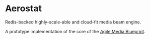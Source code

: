 # Aerostat

Redis-backed highly-scale-able and cloud-fit media beam engine.

A prototype implementation of the core of the [Agile Media Blueprint](https://docs.wixstatic.com/ugd/ba2ca6_747b5d54a33a49308e047c62aed67109.pdf).
